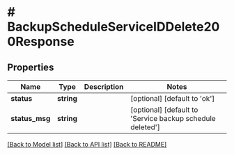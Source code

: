 # # BackupScheduleServiceIDDelete200Response

## Properties

Name | Type | Description | Notes
------------ | ------------- | ------------- | -------------
**status** | **string** |  | [optional] [default to 'ok']
**status_msg** | **string** |  | [optional] [default to 'Service backup schedule deleted']

[[Back to Model list]](../../README.md#models) [[Back to API list]](../../README.md#endpoints) [[Back to README]](../../README.md)
